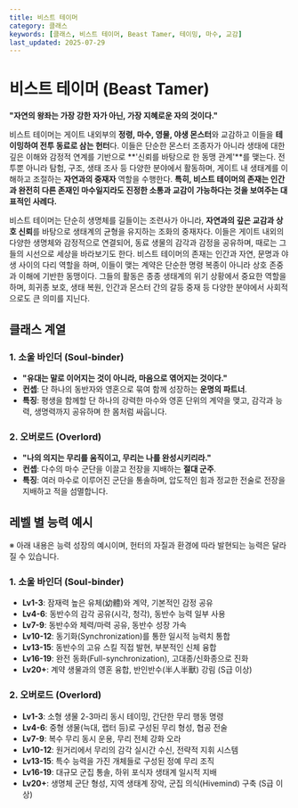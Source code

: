```yaml
---
title: 비스트 테이머
category: 클래스
keywords: [클래스, 비스트 테이머, Beast Tamer, 테이밍, 마수, 교감]
last_updated: 2025-07-29
---
```

# 비스트 테이머 (Beast Tamer)

**"자연의 왕좌는 가장 강한 자가 아닌, 가장 지혜로운 자의 것이다."**

비스트 테이머는 게이트 내외부의 **정령, 마수, 영물, 야생 몬스터**와 교감하고 이들을 **테이밍하여 전투 동료로 삼는 헌터**다. 이들은 단순한 몬스터 조종자가 아니라 생태에 대한 깊은 이해와 감정적 연계를 기반으로 **'신뢰를 바탕으로 한 동맹 관계'**를 맺는다. 전투뿐 아니라 탐험, 구조, 생태 조사 등 다양한 분야에서 활동하며, 게이트 내 생태계를 이해하고 조절하는 **자연과의 중재자** 역할을 수행한다. **특히, 비스트 테이머의 존재는 인간과 완전히 다른 존재인 마수일지라도 진정한 소통과 교감이 가능하다는 것을 보여주는 대표적인 사례다.**

비스트 테이머는 단순히 생명체를 길들이는 조련사가 아니라, **자연과의 깊은 교감과 상호 신뢰**를 바탕으로 생태계의 균형을 유지하는 조화의 중재자다. 이들은 게이트 내외의 다양한 생명체와 감정적으로 연결되어, 동료 생물의 감각과 감정을 공유하며, 때로는 그들의 시선으로 세상을 바라보기도 한다. 비스트 테이머의 존재는 인간과 자연, 문명과 야생 사이의 다리 역할을 하며, 이들이 맺는 계약은 단순한 명령 복종이 아니라 상호 존중과 이해에 기반한 동맹이다. 그들의 활동은 종종 생태계의 위기 상황에서 중요한 역할을 하며, 희귀종 보호, 생태 복원, 인간과 몬스터 간의 갈등 중재 등 다양한 분야에서 사회적으로도 큰 의미를 지닌다.

## 클래스 계열

### 1. 소울 바인더 (Soul-binder)

- **"유대는 말로 이어지는 것이 아니라, 마음으로 엮어지는 것이다."**
- **컨셉**: 단 하나의 동반자와 영혼으로 묶여 함께 성장하는 **운명의 파트너**.
- **특징**: 평생을 함께할 단 하나의 강력한 마수와 영혼 단위의 계약을 맺고, 감각과 능력, 생명력까지 공유하며 한 몸처럼 싸웁니다.

### 2. 오버로드 (Overlord)

- **"나의 의지는 무리를 움직이고, 무리는 나를 완성시키리라."**
- **컨셉**: 다수의 마수 군단을 이끌고 전장을 지배하는 **절대 군주**.
- **특징**: 여러 마수로 이루어진 군단을 통솔하며, 압도적인 힘과 정교한 전술로 전장을 지배하고 적을 섬멸합니다.

## 레벨 별 능력 예시

※ 아래 내용은 능력 성장의 예시이며, 헌터의 자질과 환경에 따라 발현되는 능력은 달라질 수 있습니다.

### 1. 소울 바인더 (Soul-binder)

- **Lv1-3**: 잠재력 높은 유체(幼體)와 계약, 기본적인 감정 공유
- **Lv4-6**: 동반수의 감각 공유(시각, 청각), 동반수 능력 일부 사용
- **Lv7-9**: 동반수와 체력/마력 공유, 동반수 성장 가속
- **Lv10-12**: 동기화(Synchronization)를 통한 일시적 능력치 통합
- **Lv13-15**: 동반수의 고유 스킬 직접 발현, 부분적인 신체 융합
- **Lv16-19**: 완전 동화(Full-synchronization), 고대종/신화종으로 진화
- **Lv20+**: 계약 생물과의 영혼 융합, 반인반수(半人半獸) 강림 (S급 이상)

### 2. 오버로드 (Overlord)

- **Lv1-3**: 소형 생물 2-3마리 동시 테이밍, 간단한 무리 행동 명령
- **Lv4-6**: 중형 생물(늑대, 랩터 등)로 구성된 무리 형성, 협공 전술
- **Lv7-9**: 복수 무리 동시 운용, 무리 전체 강화 오라
- **Lv10-12**: 원거리에서 무리의 감각 실시간 수신, 전략적 지휘 시스템
- **Lv13-15**: 특수 능력을 가진 개체들로 구성된 정예 무리 조직
- **Lv16-19**: 대규모 군집 통솔, 하위 포식자 생태계 일시적 지배
- **Lv20+**: 생명체 군단 형성, 지역 생태계 장악, 군집 의식(Hivemind) 구축 (S급 이상)
